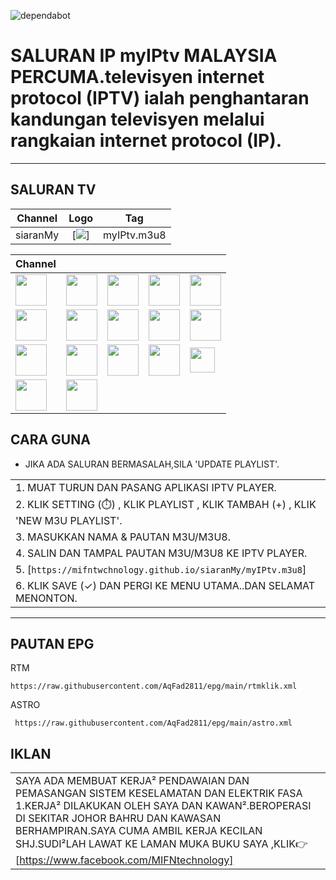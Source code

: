 ![dependabot](https://github.com/MIFNtechnology/siaranMy/actions/workflows/dependency-review.yml/badge.svg)

# SALURAN IP myIPtv MALAYSIA PERCUMA.televisyen internet protocol (IPTV) ialah penghantaran kandungan televisyen melalui rangkaian internet protocol (IP).

___
## SALURAN TV

| Channel | Logo | Tag |
|:----------:|:--------:|:---------:|
| siaranMy | [<img weight="70" src="https://mifntechnology.github.io/siaranMy/logo_mifn.png"/>] | myIPtv.m3u8 |


| Channel | | | | |
|--|--|--|--|--|
| [<img width="50" src="https://mifntechnology.github.io/siaranMy/logo/Tv1.png"/>](logo/Tv1.png) | [<img width="50" src="https://mifntechnology.github.io/siaranMy/logo/Tv2.png"/>](logo/Tv2.png) | [<img width="50" src="https://mifntechnology.github.io/siaranMy/logo/Tv3.png"/>](logo/Tv3.png) | [<img width="50" src="https://mifntechnology.github.io/siaranMy/logo/OkeyTv.png"/>](logo/OkeyTv.png) | [<img width="50" src="https://mifntechnology.github.io/siaranMy/logo/Tv6.png"/>](logo/Tv6.png) | 
| [<img width="50" src="https://mifntechnology.github.io/siaranMy/logo/DidikTv.png"/>](logo/DidikTv.png) | [<img width="50" src="https://mifntechnology.github.io/siaranMy/logo/8tv.png"/>](logo/8tv.png) | [<img width="50" src="https://mifntechnology.github.io/siaranMy/logo/Tv9.png"/>](logo/Tv9.png) | [<img width="50" src="https://mifntechnology.github.io/siaranMy/logo/DramaSangat.png"/>](logo/DramaSangat.png) | [<img width="50" src="https://mifntechnology.github.io/siaranMy/logo/BeritaRtm.png"/>](logo/BeritaRtm.png) |
| [<img width="50" src="https://mifntechnology.github.io/siaranMy/logo/SukanRtm.png"/>](logo/SukamRtm.png) | [<img width="50" src="https://mifntechnology.github.io/siaranMy/logo/Bernama.png"/>](logo/Bernama.png) | [<img width="50" src="https://mifntechnology.github.io/siaranMy/logo/TvIkim.png"/>](logo/TvIkim.png) | [<img width="50" src="https://mifntechnology.github.io/siaranMy/logo/Tvs.jpg"/>](logo/Tvs.png) | [<img width="40" src="https://mifntechnology.github.io/siaranMy/logo/AstroAwani.png"/>](logo/AstroAwani.png) | 
| [<img width="50" src="https://mifntechnology.github.io/siaranMy/logo/DewanRakyat.png"/>](logo/DewanRakyat.png) | [<img width="50" src="https://mifntechnology.github.io/siaranMy/logo/DewanNegara.png"/>](logo/DewanNegara.png) |

## CARA GUNA
- JIKA ADA SALURAN BERMASALAH,SILA 'UPDATE PLAYLIST'.

||
|-|
| 1. MUAT TURUN DAN PASANG APLIKASI IPTV PLAYER.
| 2. KLIK SETTING (⏱️) , KLIK PLAYLIST , KLIK TAMBAH (+) , KLIK 'NEW M3U PLAYLIST'.
| 3. MASUKKAN NAMA & PAUTAN M3U/M3U8.
| 4. SALIN DAN TAMPAL PAUTAN M3U/M3U8 KE IPTV PLAYER.
| 5. [`https://mifntwchnology.github.io/siaranMy/myIPtv.m3u8`]
| 6. KLIK SAVE (✓) DAN PERGI KE MENU UTAMA..DAN SELAMAT MENONTON. |
___

## PAUTAN EPG
RTM 
~~~
https://raw.githubusercontent.com/AqFad2811/epg/main/rtmklik.xml 
~~~
ASTRO
~~~
 https://raw.githubusercontent.com/AqFad2811/epg/main/astro.xml
~~~

## IKLAN
||
|--|
|SAYA ADA MEMBUAT KERJA² PENDAWAIAN DAN PEMASANGAN SISTEM KESELAMATAN DAN ELEKTRIK FASA 1.KERJA² DILAKUKAN OLEH SAYA DAN KAWAN².BEROPERASI DI SEKITAR JOHOR BAHRU DAN KAWASAN BERHAMPIRAN.SAYA CUMA AMBIL KERJA KECILAN SHJ.SUDI²LAH LAWAT KE LAMAN MUKA BUKU SAYA ,KLIK👉<link><url> [https://www.facebook.com/MIFNtechnology] </url>|
